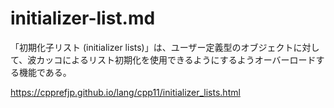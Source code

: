 # initializer-list.md

「初期化子リスト (initializer lists)」は、ユーザー定義型のオブジェクトに対して、波カッコによるリスト初期化を使用できるようにするようオーバーロードする機能である。  

https://cpprefjp.github.io/lang/cpp11/initializer_lists.html
